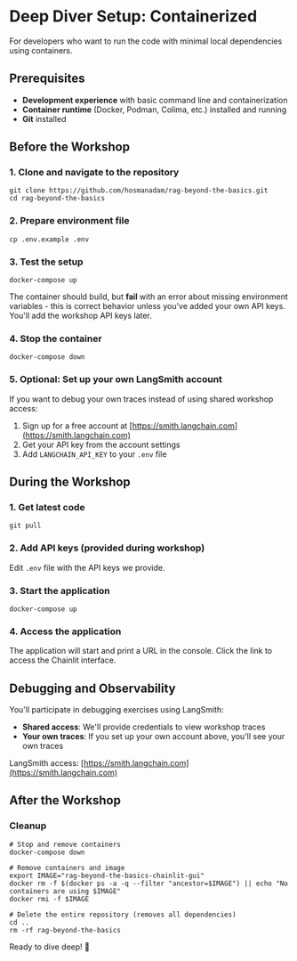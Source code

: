 # Deep Diver Setup: Containerized

For developers who want to run the code with minimal local dependencies using containers.

## Prerequisites

- **Development experience** with basic command line and containerization
- **Container runtime** (Docker, Podman, Colima, etc.) installed and running
- **Git** installed

## Before the Workshop

### 1. Clone and navigate to the repository

```shell
git clone https://github.com/hosmanadam/rag-beyond-the-basics.git
cd rag-beyond-the-basics
```

### 2. Prepare environment file

```shell
cp .env.example .env
```

### 3. Test the setup

```shell
docker-compose up
```

The container should build, but **fail** with an error about missing environment variables - this is correct behavior
unless you've added your own API keys. You'll add the workshop API keys later.

### 4. Stop the container

```shell
docker-compose down
```

### 5. Optional: Set up your own LangSmith account

If you want to debug your own traces instead of using shared workshop access:

1. Sign up for a free account at [https://smith.langchain.com](https://smith.langchain.com)
2. Get your API key from the account settings
3. Add `LANGCHAIN_API_KEY` to your `.env` file

## During the Workshop

### 1. Get latest code

```shell
git pull
```

### 2. Add API keys (provided during workshop)

Edit `.env` file with the API keys we provide.

### 3. Start the application

```shell
docker-compose up
```

### 4. Access the application

The application will start and print a URL in the console. Click the link to access the Chainlit interface.

## Debugging and Observability

You'll participate in debugging exercises using LangSmith:

- **Shared access**: We'll provide credentials to view workshop traces
- **Your own traces**: If you set up your own account above, you'll see your own traces

LangSmith access: [https://smith.langchain.com](https://smith.langchain.com)

## After the Workshop

### Cleanup

```shell
# Stop and remove containers
docker-compose down

# Remove containers and image
export IMAGE="rag-beyond-the-basics-chainlit-gui"
docker rm -f $(docker ps -a -q --filter "ancestor=$IMAGE") || echo "No containers are using $IMAGE"
docker rmi -f $IMAGE

# Delete the entire repository (removes all dependencies)
cd ..
rm -rf rag-beyond-the-basics
```

Ready to dive deep! 🐋
